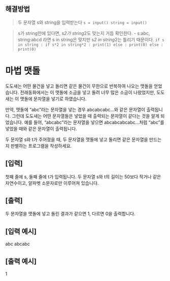 ## 해결방법
> 두 문자열 s와 string을 입력받는다
    ```
    s = input()
    string = input()
    ```

> s가 string안에 있다면, s*2가 string*2도 맞는지 거듭 확인한다.
    - s:abc, string:abcd 라면 s in string은 맞지만 s*2 in string*2는 틀리기 때문이다.
    ```
    if s in string :
        if s*2 in string*2 :
            print(1)
        else :
            print(0)
    else :
        print(0)
    ```

# 마법 맷돌
도도새는 어떤 물건을 넣고 돌리면 같은 물건이 무한으로 반복하여 나오는 맷돌을 얻었습니다. 전래동화에서는 이 맷돌에 소금을 넣고 돌려 너무 많은 소금이 나왔었지만, 도도새는 이 맷돌에 문자열을 넣기로 하였습니다.

만약, 맷돌에 “abc”라는 문자열을 넣는 경우 abcabcabc…와 같은 문자열이 출력됩니다. 그런데 도도새는 어떤 문자열들은 넣었을 때 출력되는 문자열이 같다는 것을 알게 되었습니다. 예를 들어, “abcabc”라는 문자열을 넣으면 abcabcabcabc…처럼 “abc”를 넣었을 때와 같은 문자열이 출력됩니다.

두 문자열 s와 t가 주어졌을 때, 두 문자열을 맷돌에 넣고 돌리면 같은 문자열을 만드는지 판별하는 프로그램을 작성하세요.

## [입력]
첫째 줄에 s, 둘째 줄에 t가 입력됩니다. 두 문자열 s와 t의 길이는 50보다 작거나 같은 자연수이고, 알파벳 소문자로만 이루어져 있습니다.

## [출력]
두 문자열을 맷돌에 넣고 돌린 결과가 같으면 1, 다르면 0을 출력합니다.

## [입력 예시]
abc
abcabc

## [출력 예시]
1